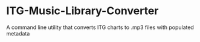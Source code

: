 # ITG-Music-Library-Converter
A command line utility that converts ITG charts to .mp3 files with populated metadata
